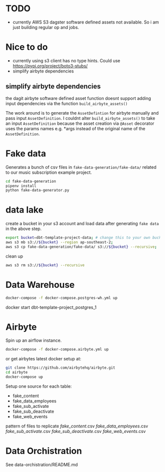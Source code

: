 # TODO
- currently AWS S3 dagster software defined assets not available. So i am just building regular op and jobs.

# Nice to do
- currently using s3 client has no type hints. Could use https://pypi.org/project/boto3-stubs/
- simplify airbyte dependencies

## simplify airbyte dependencies

the dagit airbyte software defined asset function doesnt support adding input dependencies via the function `build_airbyte_assets()`

The work around is to generate the `AssetDefintion` for airbyte manually and pass input `AssetDefinition`. I couldnt alter `build_airbyte_assets()` to take an input `AssetDefinition` because the asset creation via `@Asset` decorator uses the params names e.g. *args instead of the original name of the `AssetDefinition`.


# Fake data

Generates a bunch of csv files in `fake-data-generation/fake-data/` related to our music subscription example project.

```bash
cd fake-data-generation
pipenv install
python fake-data-generator.py
```


# data lake

create a bucket in your s3 account and load data after generating `fake data` in the above step.

```bash
export bucket=dbt-template-project-data; # change this to your own bucket
aws s3 mb s3://${bucket} --region ap-southeast-2;
aws s3 cp fake-data-generation/fake-data/ s3://${bucket} --recursive;
```

clean up
```bash
aws s3 rm s3://${bucket} --recursive
```

# Data Warehouse

```bash
docker-compose -f docker-compose.postgres-wh.yml up
```

docker start dbt-template-project_postgres_1


# Airbyte

Spin up an airflow instance.
```bash
docker-compose -f docker-compose.airbyte.yml up
```

or get airbytes latest docker setup at:

```bash
git clone https://github.com/airbytehq/airbyte.git
cd airbyte
docker-compose up
```

Setup one source for each table:

- fake_content
- fake_data_employees
- fake_sub_activate
- fake_sub_deactivate
- fake_web_events

pattern of files to replicate
*fake_content*.csv
*fake_data_employees*.csv
*fake_sub_activate*.csv
*fake_sub_deactivate*.csv
*fake_web_events*.csv

# Data Orchistration

See data-orchistration/README.md